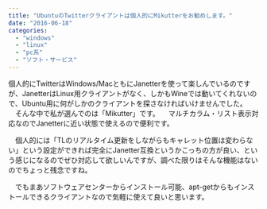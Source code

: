 ```yaml
---
title: "UbuntuのTwitterクライアントは個人的にMikutterをお勧めします。"
date: "2016-06-18"
categories: 
  - "windows"
  - "linux"
  - "pc系"
  - "ソフト・サービス"
---
```


個人的にTwitterはWindows/MacともにJanetterを使って楽しんでいるのですが、JanetterはLinux用クライアントがなく、しかもWineでは動いてくれないので、Ubuntu用に何がしかのクライアントを探さなければいけませんでした。 　そんな中で私が選んでのは「Mikutter」です。 　マルチカラム・リスト表示対応なのでJanetterに近い状態で使えるので便利です。

　個人的には「TLのリアルタイム更新をしながらもキャレット位置は変わらない」という設定ができれば完全にJanetter互換というかこっちの方が良い、という感じになるのでぜひ対応して欲しいんですが、調べた限りはそんな機能はないのでちょっと残念ですね。

　でもまあソフトウェアセンターからインストール可能、apt-getからもインストールできるクライアントなので気軽に使えて良いと思います。
